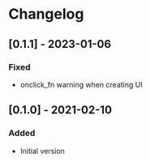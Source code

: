 # Changelog

## [0.1.1] - 2023-01-06
### Fixed
- onclick_fn warning when creating UI

## [0.1.0] - 2021-02-10

### Added
- Initial version
